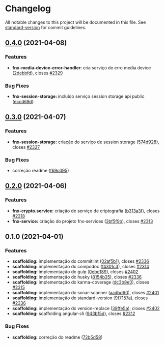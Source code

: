 # Changelog

All notable changes to this project will be documented in this file. See [standard-version](https://github.com/conventional-changelog/standard-version) for commit guidelines.

## [0.4.0](https://github.com/ricardorinco/FnxDigital.UI.Common.Services/compare/v0.3.0...v0.4.0) (2021-04-08)


### Features

* **fnx-media-device-error-handler:** cria serviço de erro media device ([2debbfd](https://github.com/ricardorinco/FnxDigital.UI.Common.Services/commits/2debbfd513d3c4a5897bd88f3371ebe15587dfda)), closes [#2329](https://github.com/ricardorinco/seven.ui.common.services/issues/2329)


### Bug Fixes

* **fnx-session-storage:** incluído serviço session storage api public ([eccd69d](https://github.com/ricardorinco/FnxDigital.UI.Common.Services/commits/eccd69ddb9bff65b2d400e6ca3c6a23e5e47a100))

## [0.3.0](https://github.com/ricardorinco/FnxDigital.UI.Common.Services/compare/v0.2.0...v0.3.0) (2021-04-07)


### Features

* **fnx-session-storage:** criação do serviço de session storage ([574d928](https://github.com/ricardorinco/FnxDigital.UI.Common.Services/commits/574d9281f4c550b24c4f69bd035e42876ee8cff1)), closes [#2327](https://github.com/ricardorinco/seven.ui.common.services/issues/2327)


### Bug Fixes

* correção readme ([f69c095](https://github.com/ricardorinco/FnxDigital.UI.Common.Services/commits/f69c0953fc5150bdb3ee44bc0e24db564ab7f5e1))

## [0.2.0](https://github.com/ricardorinco/FnxDigital.UI.Common.Services/compare/v0.1.0...v0.2.0) (2021-04-06)


### Features

* **fnx-crypto.service:** criação do serviço de criptografia ([b313a3f](https://github.com/ricardorinco/FnxDigital.UI.Common.Services/commits/b313a3f65b16cad482cf293d2cbbc8f4fb077f44)), closes [#2318](https://github.com/ricardorinco/FnxDigital.UI.Common.Services/issues/2318)
* **fnx-service:** criação do projeto fnx-services ([3bf5f9b](https://github.com/ricardorinco/FnxDigital.UI.Common.Services/commits/3bf5f9b5a77a8c675beb0e4a2bbd85c28124b3fb)), closes [#2313](https://github.com/ricardorinco/FnxDigital.UI.Common.Services/issues/2313)

## 0.1.0 (2021-04-01)


### Features

* **scaffolding:** implementação do commitlint ([02af5b1](https://github.com/ricardorinco/FnxDigital.UI.Common.Services/commits/02af5b1dde4c8154b1ef269779885a975481f1db)), closes [#2336](https://github.com/ricardorinco/FnxDigital.UI.Common.Services/issues/2336)
* **scaffolding:** implementação do compodoc ([f4301c3](https://github.com/ricardorinco/FnxDigital.UI.Common.Services/commits/f4301c3163087b2721581471f028b4bd1c3c8711)), closes [#2314](https://github.com/ricardorinco/FnxDigital.UI.Common.Services/issues/2314)
* **scaffolding:** implementação do gulp ([0ebe189](https://github.com/ricardorinco/FnxDigital.UI.Common.Services/commits/0ebe189cc6c4c27b77b05314720daced4e213e81)), closes [#2402](https://github.com/ricardorinco/FnxDigital.UI.Common.Services/issues/2402)
* **scaffolding:** implementação do husky ([8154b35](https://github.com/ricardorinco/FnxDigital.UI.Common.Services/commits/8154b357aa515cc4f2e5926bf1781d261934d851)), closes [#2336](https://github.com/ricardorinco/FnxDigital.UI.Common.Services/issues/2336)
* **scaffolding:** implementação do karma-coverage ([dc3b8e0](https://github.com/ricardorinco/FnxDigital.UI.Common.Services/commits/dc3b8e0af4f48b3dfe3ffffa8cf86700b07bc8dc)), closes [#2315](https://github.com/ricardorinco/FnxDigital.UI.Common.Services/issues/2315)
* **scaffolding:** implementação do sonar-scanner ([aadbd60](https://github.com/ricardorinco/FnxDigital.UI.Common.Services/commits/aadbd603347b091733da3bc53ecd7a7f337803e3)), closes [#2401](https://github.com/ricardorinco/FnxDigital.UI.Common.Services/issues/2401)
* **scaffolding:** implementação do standard-version ([9f7157a](https://github.com/ricardorinco/FnxDigital.UI.Common.Services/commits/9f7157a7d476a332377e494d22fcf4731a4d86c0)), closes [#2336](https://github.com/ricardorinco/FnxDigital.UI.Common.Services/issues/2336)
* **scaffolding:** implementação do version-replace ([39ffe5a](https://github.com/ricardorinco/FnxDigital.UI.Common.Services/commits/39ffe5ad92548147237c7b10bc3022d7973cf305)), closes [#2402](https://github.com/ricardorinco/FnxDigital.UI.Common.Services/issues/2402)
* **scaffolding:** scaffolding angular-cli ([943bf5d](https://github.com/ricardorinco/FnxDigital.UI.Common.Services/commits/943bf5d7502474dfb8ac34d7a2f11aac1551deee)), closes [#2312](https://github.com/ricardorinco/FnxDigital.UI.Common.Services/issues/2312)


### Bug Fixes

* **scaffolding:** correção do readme ([72b5d58](https://github.com/ricardorinco/FnxDigital.UI.Common.Services/commits/72b5d5841a2aae5dad478aee618ef5bea19f95d0))
